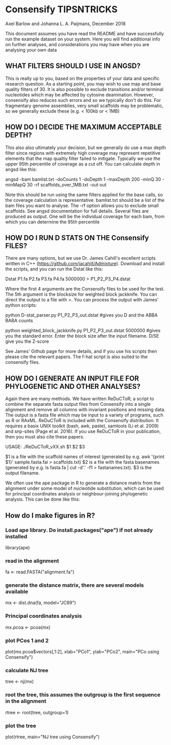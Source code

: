 # Consensify TIPSNTRICKS

Axel Barlow and Johanna L. A. Paijmans, December 2018

This document assumes you have read the README and have successfully run the example dataset on your system. Here you will find additional info on further analyses, and considerations you may have when you are analysing your own data

## WHAT FILTERS SHOULD I USE IN ANGSD?

This is really up to you, based on the properties of your data and specific research question. As a starting point, you may wish to use map and base quality filters of 30. It is also possible to exclude transitions and/or terminal nucleotides which may be affected by cytosine deamination. However, consensify also reduces such errors and so we typically don't do this. For fragmentary genome assemblies, very small scaffolds may be problematic, so we generally exclude these (e.g. < 100kb or < 1MB)

## HOW DO I DECIDE THE MAXIMUM ACCEPTABLE DEPTH?

This also also ultimately your decision, but we generally do use a max depth filter since regions with extremely high coverage may represent repetitive elements that the map qualtiy filter failed to mitigate. Typically we use the upper 95th percentile of coverage as a cut off. You can calculate depth in angsd like this:

angsd -bam bamlist.txt -doCounts 1 -doDepth 1 -maxDepth 200 -minQ 30 -minMapQ 30 -rf scaffolds_over_1MB.txt -out out

Note this should be run using the same filters applied for the base calls, so the coverage calculation is representative. bamlist.txt should be a list of the bam files you want to analyse. The -rf option allows you to exclude small scaffolds. See angsd documentation for full details. Several files are produced as output. One will be the individual coverage for each bam, from which you can determine the 95th percentile

## HOW DO I RUN D STATS ON THE Consensify FILES?

There are many options, but we use Dr. James Cahill's excellent scripts written in C++ (https://github.com/jacahill/Admixture). Download and install the scripts, and you can run the Dstat like this:

Dstat P1.fa P2.fa P3.fa P4.fa 5000000 > P1_P2_P3_P4.dstat

Where the first 4 arguments are the Consensify files to be used for the test. The 5th argument is the blocksize for weighted block jackknife. You can direct the output to a file with >. You can process the output with James' python scripts:

python D-stat_parser.py P1_P2_P3_out.dstat 
#gives you D and the ABBA BABA counts

python weighted_block_jackknife.py P1_P2_P3_out.dstat 5000000 
#gives you the standard error. Enter the block size after the input filename. D/SE give you the Z-score

See James' Github page for more details, and if you use his scripts then please cite the relevant papers. The f-hat script is also suited to the consensify files.

## HOW DO I GENERATE AN INPUT FILE FOR PHYLOGENETIC AND OTHER ANALYSES?

Again there are many methods. We have written ReDuCToR; a script to combine the separate fasta output files from Consensify into a single alignment and remove all columns with invariant positions and missing data. The output is a fasta file which may be input to a variety of programs, such as R or RAxML. ReDuCToR is included with the Consensify distribution. It requires a basix UNIX toolkit (bash, awk, paste), samtools (Li et al. 2009) and snp-sites (Page et al. 2016). If you use ReDuCToR in your publication, then you must also cite these papers.

USAGE: ./ReDuCToR_vXX.sh $1 $2 $3

$1 is a file with the scaffold names of interest (generated by e.g. awk '{print $1}' sample.fasta.fai > scaffolds.txt)
$2 is a file with the fasta basenames (generated by e.g. ls fasta.fa | cut -d'.' -f1 > fastanames.txt).
$3 is the output filename.

We often use the ape package in R to generate a distance matrix from the alignment under some model of nucleotide substitution, which can be used for principal coordinates analysis or neighbour-joining phylogenetic analysis. This can be done like this:

## How do I make figures in R?

### Load ape library. Do install.packages("ape") if not already installed
library(ape)

### read in the alignment
fa <- read.FASTA("alignment.fa") 

### generate the distance matrix, there are several models available
mx <- dist.dna(fa, model="JC69")

### Principal coordinates analysis
mx.pcoa <- pcoa(mx)

### plot PCos 1 and 2
plot(mx.pcoa$vectors[,1:2], xlab="PCo1", ylab="PCo2", main="PCo using Consensify")

### calculate NJ tree
tree <- nj(mx)

### root the tree, this assumes the outgroup is the first sequence in the alignment
rtree <- root(tree, outgroup=1)

### plot the tree
plot(rtree, main="NJ tree using Consensify")
